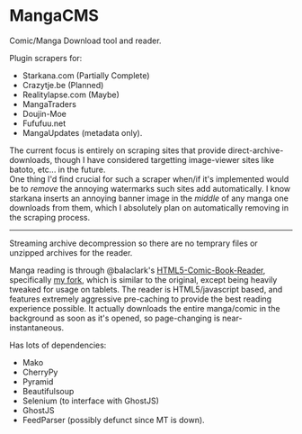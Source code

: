 MangaCMS
========

Comic/Manga Download tool and reader.

Plugin scrapers for:

 
 - Starkana.com (Partially Complete)
 - Crazytje.be (Planned)
 - Realitylapse.com (Maybe)
 - MangaTraders
 - Doujin-Moe
 - Fufufuu.net
 - MangaUpdates (metadata only).

The current focus is entirely on scraping sites that provide direct-archive-downloads, though I have considered targetting image-viewer sites like batoto, etc... in the future.  
One thing I'd find crucial for such a scraper when/if it's implemented would be to *remove* the annoying watermarks such sites add automatically. I know starkana inserts an annoying banner image in the *middle* of any manga one downloads from them, which I absolutely plan on automatically removing in the scraping process.

---

Streaming archive decompression so there are no temprary files or unzipped archives for the reader.

Manga reading is through @balaclark's [HTML5-Comic-Book-Reader](https://github.com/balaclark/HTML5-Comic-Book-Reader), specifically [my fork](https://github.com/fake-name/HTML5-Comic-Book-Reader), which is similar to the original, except being heavily tweaked for usage on tablets.
The reader is HTML5/javascript based, and features extremely aggressive pre-caching to provide the best reading experience possible. It actually downloads the entire manga/comic in the background as soon as it's opened, so page-changing is near-instantaneous.

Has lots of dependencies:

 - Mako
 - CherryPy
 - Pyramid
 - Beautifulsoup
 - Selenium (to interface with GhostJS)
 - GhostJS
 - FeedParser (possibly defunct since MT is down).
